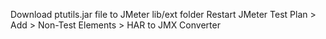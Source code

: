 Download ptutils.jar file to JMeter lib/ext folder
Restart JMeter
Test Plan > Add > Non-Test Elements > HAR to JMX Converter
